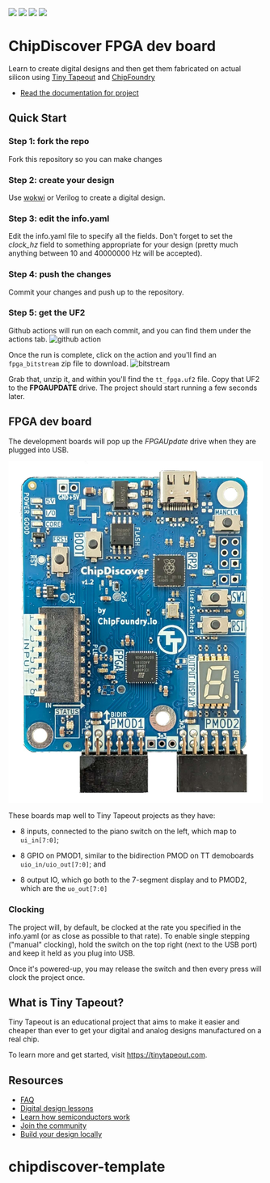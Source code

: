 ![](../../workflows/gds/badge.svg) ![](../../workflows/docs/badge.svg) ![](../../workflows/test/badge.svg) ![](../../workflows/fpga/badge.svg)

# ChipDiscover FPGA dev board

Learn to create digital designs and then get them fabricated on actual silicon using [Tiny Tapeout](https://tinytapeout.com) and [ChipFoundry](https://chipfoundry.io/)

- [Read the documentation for project](docs/info.md)

## Quick Start

### Step 1: fork the repo

Fork this repository so you can make changes

### Step 2: create your design

Use [wokwi](https://wokwi.com/) or Verilog to create a digital design.


### Step 3: edit the info.yaml

Edit the info.yaml file to specify all the fields.  Don't forget to set the *clock_hz* field to something appropriate for your design (pretty much anything between 10 and 40000000 Hz will be accepted).

### Step 4: push the changes

Commit your changes and push up to the repository.

### Step 5: get the UF2

Github actions will run on each commit, and you can find them under the actions tab.
![github action](images/actions_tab.png)

Once the run is complete, click on the action and you'll find an `fpga_bitstream` zip file to download.
![bitstream](images/bitstream_artifact.png)

Grab that, unzip it, and within you'll find the `tt_fpga.uf2` file.  Copy that UF2 to the **FPGAUPDATE** drive.  The project should start running a few seconds later.

## FPGA dev board

The development boards will pop up the *FPGAUpdate* drive when they are plugged into USB.

![chipdiscover](images/chipdiscover.jpg)

These boards map well to Tiny Tapeout projects as they have:

  * 8 inputs, connected to the piano switch on the left, which map to `ui_in[7:0]`; 
  
  * 8 GPIO on PMOD1, similar to the bidirection PMOD on TT demoboards `uio_in/uio_out[7:0]`; and
  
  * 8 output IO, which go both to the 7-segment display and to PMOD2, which are the `uo_out[7:0]`

### Clocking

The project will, by default, be clocked at the rate you specified in the info.yaml (or as close as possible to that rate).  To enable single stepping ("manual" clocking), hold the switch on the top right (next to the USB port) and keep it held as you plug into USB.

Once it's powered-up, you may release the switch and then every press will clock the project once.




## What is Tiny Tapeout?

Tiny Tapeout is an educational project that aims to make it easier and cheaper than ever to get your digital and analog designs manufactured on a real chip.

To learn more and get started, visit https://tinytapeout.com.

## Resources

- [FAQ](https://tinytapeout.com/faq/)
- [Digital design lessons](https://tinytapeout.com/digital_design/)
- [Learn how semiconductors work](https://tinytapeout.com/siliwiz/)
- [Join the community](https://tinytapeout.com/discord)
- [Build your design locally](https://www.tinytapeout.com/guides/local-hardening/)
# chipdiscover-template
